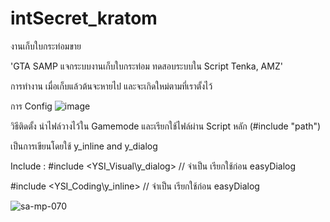 # intSecret_kratom
งานเก็บใบกระท่อมขาย

'GTA SAMP แจกระบบงานเก็บใบกระท่อม ทดสอบระบบใน Script Tenka, AMZ'

การทำงาน เมื่อเก็บแล้วต้นจะหายไป และจะเกิดใหม่ตามที่เราตั้งไว้

การ Config ![image](https://user-images.githubusercontent.com/84088450/126744713-73b6179b-1b50-4075-af32-9fbf59884855.png)

วิธีติดตั้ง นำไฟล์วางไว้ใน Gamemode และเรียกใช้ไฟล์ผ่าน Script หลัก (#include "path")

เป็นการเขียนโดยใช้ y_inline and y_dialog

Include :
#include 	<YSI_Visual\y_dialog> // จำเป็น เรียกใช้ก่อน easyDialog

#include 	<YSI_Coding\y_inline> // จำเป็น เรียกใช้ก่อน easyDialog

![sa-mp-070](https://user-images.githubusercontent.com/84088450/126744603-d6777e8c-85b5-4f56-9818-d4f3ba1fd27a.png)

